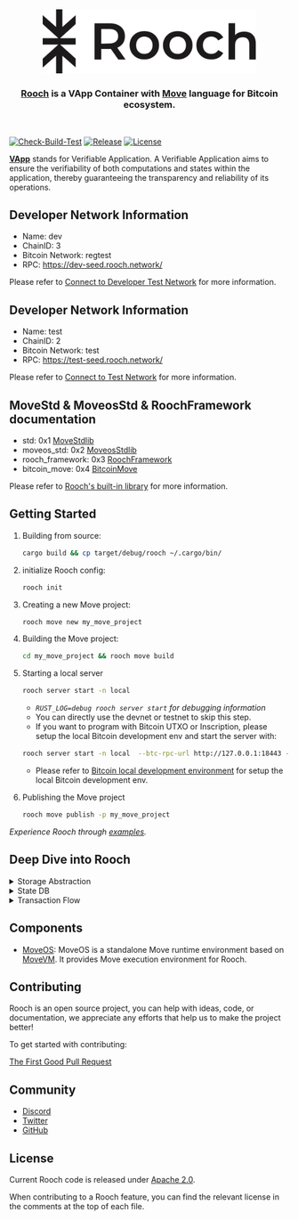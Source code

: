 <div width="400" align="center">
  <br />
  <br />
  <a href="https://rooch.network"><img alt="Rooch" src="https://github.com/rooch-network/asset-download/blob/main/logo/rooch_black_combine.svg" width=384></a>
  <br />
  <h3><a href="https://rooch.network">Rooch</a> is a VApp Container with <a href="https://github.com/move-language/move">Move</a> language for Bitcoin ecosystem.</h3>
  <br />
</div>

[![Check-Build-Test](https://github.com/rooch-network/rooch/actions/workflows/check_build_test.yml/badge.svg)](https://github.com/rooch-network/rooch/actions/workflows/check_build_test.yml)
[![Release](https://img.shields.io/github/v/release/rooch-network/rooch)](https://github.com/rooch-network/rooch/releases)
[![License](https://img.shields.io/badge/license-Apache-green.svg)](LICENSE)
<!-- [![LoC](https://tokei.rs/b1/github/rooch-network/rooch?category=lines)](https://github.com/rooch-network/rooch) -->

**[VApp](https://rooch.network/learn/core-concepts/vapp)** stands for Verifiable Application. A Verifiable Application aims to ensure the verifiability of both computations and states within the application, thereby guaranteeing the transparency and reliability of its operations.


## Developer Network Information

* Name: dev
* ChainID: 3
* Bitcoin Network: regtest
* RPC: https://dev-seed.rooch.network/

Please refer to [Connect to Developer Test Network](https://rooch.network/build/getting-started/connect-to-rooch/connect-devnet) for more information.

## Developer Network Information

* Name: test
* ChainID: 2
* Bitcoin Network: test
* RPC: https://test-seed.rooch.network/

Please refer to [Connect to Test Network](https://rooch.network/build/getting-started/connect-to-rooch/connect-testnet) for more information.

## MoveStd & MoveosStd & RoochFramework documentation

* std: 0x1 [MoveStdlib](./frameworks/move-stdlib/doc)
* moveos_std: 0x2 [MoveosStdlib](./frameworks/moveos-stdlib/doc)
* rooch_framework: 0x3 [RoochFramework](./frameworks/rooch-framework/doc/)
* bitcoin_move: 0x4 [BitcoinMove](./frameworks/bitcoin-move/doc/)

Please refer to [Rooch's built-in library](https://rooch.network/learn/core-concepts/move-contracts/built-in-library) for more information.

## Getting Started

1. Building from source:
    ```bash
    cargo build && cp target/debug/rooch ~/.cargo/bin/
    ```

2. initialize Rooch config:
    ```bash
    rooch init
    ```
 
3. Creating a new Move project:
    ```bash
    rooch move new my_move_project
    ```
4. Building the Move project:
    ```bash
    cd my_move_project && rooch move build
    ```
   
5. Starting a local server
    ```bash
    rooch server start -n local
    ```
   * *`RUST_LOG=debug rooch server start` for debugging information*
   * You can directly use the devnet or testnet to skip this step.
   * If you want to program with Bitcoin UTXO or Inscription, please setup the local Bitcoin development env and start the server with:
    ```bash
    rooch server start -n local  --btc-rpc-url http://127.0.0.1:18443 --btc-rpc-username roochuser --btc-rpc-password roochpass --btc-sync-block-interval 1 
    ```
    * Please refer to  [Bitcoin local development environment](./scripts/bitcoin/README.md) for setup the local Bitcoin development env.


6. Publishing the Move project
    ```bash
    rooch move publish -p my_move_project
    ```
   
*Experience Rooch through [examples](examples).*

## Deep Dive into Rooch

<details>
<summary>Storage Abstraction</summary>

- [Docs](https://rooch.network/learn/core-concepts/objects/storage-abstraction)

- Overview:

![Storage Abstraction](./docs/website/public/docs/rooch-design-storage-abstraction.svg)
</details>

<details>
<summary>State DB</summary>

- Overview:

![State DB](./docs/website/public/docs/rooch-design-statedb.svg)

</details>

<details>
<summary>Transaction Flow</summary>

- [Docs](https://rooch.network/learn/core-concepts/transaction/transaction-flow)
- Overview:
![Rooch Transaction Flow](./docs/website/public/docs/rooch-design-transaction-flow-functional-perspective.svg)

</details>

## Components

* [MoveOS](./moveos): MoveOS is a standalone Move runtime environment based on [MoveVM](https://github.com/move-language/move). It provides Move execution environment for Rooch.

## Contributing

Rooch is an open source project, you can help with ideas, code, or documentation, we appreciate any efforts that help us to make the project better! 

To get started with contributing:

[The First Good Pull Request](./CONTRIBUTING.md)

## Community

* [Discord](https://discord.gg/rooch)
* [Twitter](https://twitter.com/RoochNetwork)
* [GitHub](https://github.com/rooch-network)

## License

Current Rooch code is released under [Apache 2.0](./LICENSE).

When contributing to a Rooch feature, you can find the relevant license in the comments at the top of each file.
